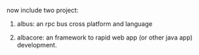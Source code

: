 now include two project:

1. albus: an rpc bus cross platform and language

2. albacore: an framework to rapid web app (or other java app) development.